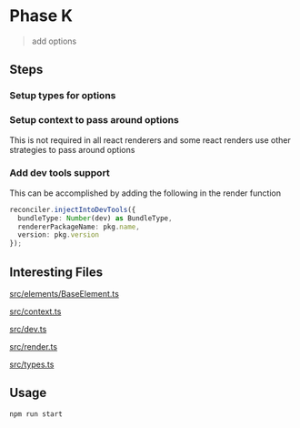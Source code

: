 # Phase K

> add options

## Steps

### Setup types for options

### Setup context to pass around options

This is not required in all react renderers and some react renders use other
strategies to pass around options

### Add dev tools support

This can be accomplished by adding the following in the render function

```ts
reconciler.injectIntoDevTools({
  bundleType: Number(dev) as BundleType,
  rendererPackageName: pkg.name,
  version: pkg.version
});
```

## Interesting Files

[src/elements/BaseElement.ts](src/elements/BaseElement.ts)

[src/context.ts](src/context.ts)

[src/dev.ts](src/dev.ts)

[src/render.ts](src/render.ts)

[src/types.ts](src/types.ts)

## Usage

```sh
npm run start
```
